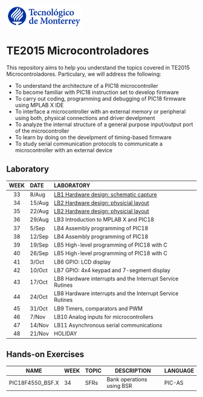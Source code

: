 <p align="left">
  <img src=".img/teclogo.png">
</p>

# **TE2015 Microcontroladores**

This repository aims to help you understand the topics covered in TE2015 Microcontroladores. Particulary, we will address the following:
* To understand the architecture of a PIC18 microcontroller
* To become familiar with PIC18 instruction set to develop firmware
* To carry out coding, programming and debugging of PIC18 firmware using MPLAB X IDE
* To interface a microcontroller with an external memory or peripheral using both, physical connections and driver develpment 
* To analyze the internal structure of a general purpose input/output port of the microcontroller
* To learn by doing on the develpment of timing-based firmware 
* To study serial communication protocols to communicate a microcontroller with an external device

## Laboratory
| WEEK | DATE | LABORATORY |
| :---: | :--- | :--- |
| 33 |  8/Aug | [LB1 Hardware design: schematic capture](laboratory/LB1/README.md) |
| 34 | 15/Aug | [LB2 Hardware design: physicial layout](laboratory/LB2/README.md) |
| 35 | 22/Aug | [LB2 Hardware design: physicial layout](laboratory/LB2/README.md) |
| 36 | 29/Aug | LB3 Introduction to MPLAB X and PIC18 |
| 37 | 5/Sep  | LB4 Assembly programming of PIC18 |
| 38 | 12/Sep | LB4 Assembly programming of PIC18 |
| 39 | 19/Sep | LB5 High-level programming of PIC18 with C|
| 40 | 26/Sep | LB5 High-level programming of PIC18 with C|
| 41 | 3/Oct  | LB6 GPIO: LCD display |
| 42 | 10/Oct | LB7 GPIO: 4x4 keypad and 7-segment display |
| 43 | 17/Oct | LB8 Hardware interrupts and the Interrupt Service Rutines|
| 44 | 24/Oct | LB8 Hardware interrupts and the Interrupt Service Rutines|
| 45 | 31/Oct | LB9 Timers, comparators and PWM|
| 46 | 7/Nov  | LB10 Analog inputs for microcontrollers|
| 47 | 14/Nov | LB11 Asynchronous serial communications|
| 48 | 21/Nov | HOLIDAY |

## Hands-on Exercises
| NAME | WEEK | TOPIC | DESCRIPTION | LANGUAGE | 
|---|---|---|---|---| 
| PIC18F4550_BSF.X | 34 | SFRs | Bank operations using BSR | PIC-AS |
<!--
| [PIC18F57Q43_GPIO_config](mplab/PIC18F4550_BSF.X) | 34 | SFRs & GPIO | Configuration of TRIS y ANSEL SFRs to blink an on-board LED | PIC-AS |
| XXXX | 35 | Stack & Addressing | PENDING | PIC-AS |
| XXXX | 36 | PIC18 ISA | PENDING | PIC-AS |
| XXXX | 37 | Flow control | PENDING | PIC-AS |
| XXXX | 39 | Operators and precedence | PENDING | PIC-AS |
| XXXX | 40 | Flow control | PENDING | C |
| XXXX | 41 | Pointers, Arrays & Scopes| PENDING | C |
| XXXX | 42 | GPIO | PENDING | C |
| XXXX | 44 | Interrupts | PENDING | C |
| XXXX | 45 | Timers | PENDING | C |
| XXXX | 46 | ADC & UART | PENDING | C |
-->